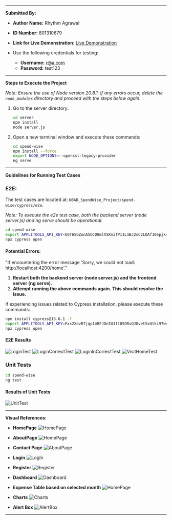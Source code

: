 <br>

---

**Submitted By:**

- **Author Name:** Rhythm Agrawal
- **ID Number:** 801310679

- **Link for Live Demonstration:** [Live Demonstration]()

- Use the following credentials for testing:
  - **Username:** r@a.com
  - **Password:** test123

---

**Steps to Execute the Project**

_Note: Ensure the use of Node version 20.8.1. If any errors occur, delete the `node_modules` directory and proceed with the steps below again._

1. Go to the server directory:

   ```bash
   cd server
   npm install
   node server.js
   ```

2. Open a new terminal window and execute these commands:
   ```bash
   cd spend-wise
   npm install --force
   export NODE_OPTIONS=--openssl-legacy-provider
   ng serve
   ```

---

**Guidelines for Running Test Cases**

### E2E:

The test cases are located at:
`NBAD_SpendWise_Project/spend-wise/cypress/e2e`.

_Note: To execute the e2e test case, both the backend server (node server.js) and ng serve should be operational._

```bash
cd spend-wise
export APPLITOOLS_API_KEY=UGT6SGZonA5GCD8mlXSKnifPI1L1BJ2sC2LOAf105pjk4110
npx cypress open
```

#### Potential Errors:

"If encountering the error message 'Sorry, we could not load: http://localhost:4200/home'."

1. **Restart both the backend server (node server.js) and the frontend server (ng serve).**
2. **Attempt running the above commands again. This should resolve the issue.**

If experiencing issues related to Cypress installation, please execute these commands:

```bash
npm install cypress@13.6.1 -f
export APPLITOOLS_API_KEY=Fxs2XevR7jqp1mBFJOnIUJ1105ORvQJOvetSxUtki97w4110
npx cypress open
```

#### E2E Results

![LoginTest](./screenshots/testing/cypress-login-check.png)
![LoginCorrectTest](./screenshots/testing/cypress-login-correct.png)
![LoginInCorrectTest](./screenshots/testing/cypress-login-incorrect.png)
![VisitHomeTest](./screenshots/testing/cypress-visit-home.png)

### Unit Tests

```bash
cd spend-wise
ng test
```

#### Results of Unit Tests

![UnitTest](./screenshots/testing/unit-test.png)

---

**Visual References:**

- **HomePage**
  ![HomePage](./screenshots/user-interface/home.png)

- **AboutPage**
  ![HomePage](./screenshots/user-interface/about.png)

- **Contact Page**
  ![AboutPage](./screenshots/user-interface/contact.png)

- **Login**
  ![LogIn](./screenshots/user-interface/login.png)

- **Register**
  ![Register](./screenshots/user-interface/sign-up.png)

- **Dashboard**
  ![Dashboard](./screenshots/user-interface/sign-up.png)

- **Expense Table based on selected month**
  ![HomePage](./screenshots/user-interface/sign-up.png)

- **Charts**
  ![Charts](./screenshots/user-interface/charts.png)

- **Alert Box**
  ![AlertBox](./screenshots/user-interface/alert.png)

---
